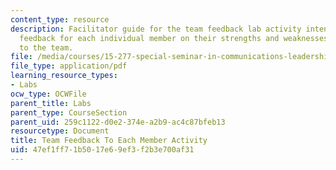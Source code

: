 ```yaml
---
content_type: resource
description: Facilitator guide for the team feedback lab activity intended to provide
  feedback for each individual member on their strengths and weaknesses in contributing
  to the team.
file: /media/courses/15-277-special-seminar-in-communications-leadership-and-personal-effectiveness-coaching-fall-2008/47ef1ff71b5017e69ef3f2b3e700af31_guide_07.pdf
file_type: application/pdf
learning_resource_types:
- Labs
ocw_type: OCWFile
parent_title: Labs
parent_type: CourseSection
parent_uid: 259c1122-d0e2-374e-a2b9-ac4c87bfeb13
resourcetype: Document
title: Team Feedback To Each Member Activity
uid: 47ef1ff7-1b50-17e6-9ef3-f2b3e700af31
---
```

